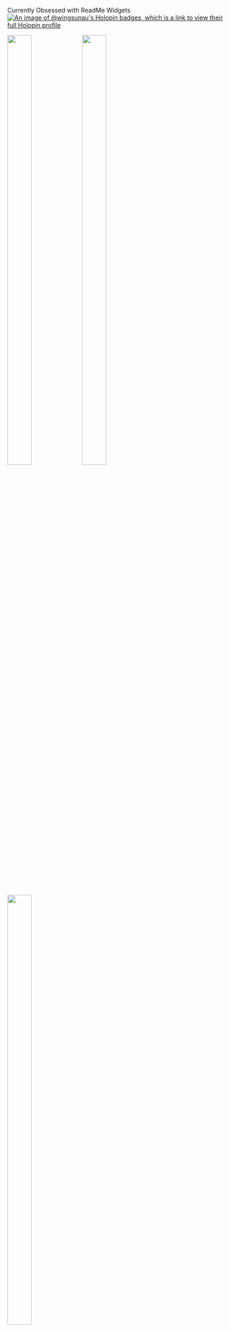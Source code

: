 Currently Obsessed with ReadMe Widgets
    [![An image of @wingsunau's Holopin badges, which is a link to view their full Holopin profile](https://holopin.me/wingsunau)](https://holopin.io/@wingsunau)
<div>
    <img align=top src="https://github-readme-stats.vercel.app/api/top-langs/?username=WingSunAu&layout=compact&show_icons=true&title_color=ffffff&icon_color=34abeb&text_color=daf7dc&bg_color=151515" width="33%" height="50%"/>
    <img align=top src="https://github-readme-stats.vercel.app/api?username=WingSunAu&show_icons=true&title_color=ffffff&icon_color=34abeb&text_color=daf7dc&bg_color=151515" width="33%" height="50%"/>
    <img align=top src="https://github-3d-contribution-calendar.vercel.app/api?username=WingSunAu" width="33%" height="50%"/>
<div>


